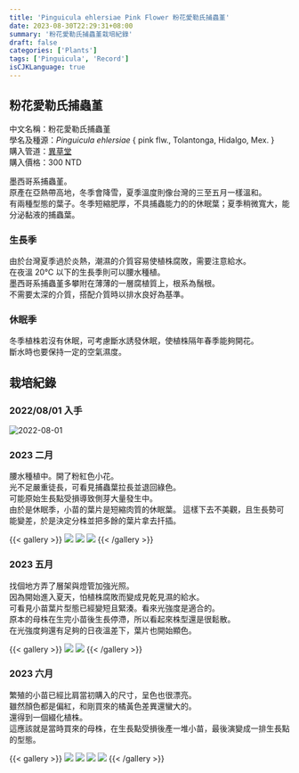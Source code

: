 ```yaml
---
title: 'Pinguicula ehlersiae Pink Flower 粉花愛勒氏捕蟲堇'
date: 2023-08-30T22:29:31+08:00
summary: '粉花愛勒氏捕蟲堇栽培紀錄'
draft: false
categories: ['Plants']
tags: ['Pinguicula', 'Record']
isCJKLanguage: true
---
```


## 粉花愛勒氏捕蟲堇

中文名稱：粉花愛勒氏捕蟲堇  
學名及種源：*Pinguicula ehlersiae* { pink flw., Tolantonga, Hidalgo, Mex. }  
購入管道：[異草堂](https://www.facebook.com/peplants/?locale=zh_TW)  
購入價格：300 NTD

墨西哥系捕蟲堇。  
原產在亞熱帶高地，冬季會降雪，夏季溫度則像台灣的三至五月一樣溫和。  
有兩種型態的葉子。冬季短縮肥厚，不具捕蟲能力的的休眠葉；夏季稍微寬大，能分泌黏液的捕蟲葉。  

### 生長季

由於台灣夏季過於炎熱，潮濕的介質容易使植株腐敗，需要注意給水。  
在夜溫 20℃ 以下的生長季則可以腰水種植。  
墨西哥系捕蟲堇多攀附在薄薄的一層腐植質上，根系為鬚根。  
不需要太深的介質，搭配介質時以排水良好為基準。  

### 休眠季

冬季植株若沒有休眠，可考慮斷水誘發休眠，使植株隔年春季能夠開花。  
斷水時也要保持一定的空氣濕度。  

## 栽培紀錄

### 2022/08/01 入手

![2022-08-01](./images/2022-08-01.jpg "橘黃色且堆疊緊密的蓮座狀葉子")

### 2023 二月

腰水種植中。開了粉紅色小花。  
光不足嚴重徒長，可看見捕蟲葉拉長並退回綠色。  
可能原始生長點受損導致側芽大量發生中。  
由於是休眠季，小苗的葉片是短縮肉質的休眠葉。
這樣下去不美觀，且生長勢可能變差，於是決定分株並把多餘的葉片拿去扦插。

{{< gallery >}}
  <img src="./images/2023-02-07.jpg" class="grid-w50">
  <img src="./images/2023-02-26.jpg" class="grid-w50">
  <img src="./images/2023-02-16.jpg" class="grid-w50">
{{< /gallery >}}

### 2023 五月

找個地方弄了層架與燈管加強光照。  
因為開始進入夏天，怕植株腐敗而變成見乾見濕的給水。  
可看見小苗葉片型態已經變短且緊湊。看來光強度是適合的。  
原本的母株在生完小苗後生長停滯，所以看起來株型還是很鬆散。  
在光強度夠還有足夠的日夜溫差下，葉片也開始顯色。  

{{< gallery >}}
  <img src="./images/2023-05-18(1).jpg" class="grid-w50">
  <img src="./images/2023-05-18(2).jpg" class="grid-w50">
{{< /gallery >}}

### 2023 六月

繁殖的小苗已經比肩當初購入的尺寸，呈色也很漂亮。  
雖然顏色都是偏紅，和剛買來的橘黃色差異還蠻大的。  
還得到一個綴化植株。  
這應該就是當時買來的母株，在生長點受損後產一堆小苗，最後演變成一排生長點的型態。  

{{< gallery >}}
  <img src="./images/2023-06-16(1).jpg" class="grid-w50">
  <img src="./images/2023-06-16(2).jpg" class="grid-w50">
  <img src="./images/2023-06-16(3).jpg" class="grid-w50">
  <img src="./images/2023-06-16(4).jpg" class="grid-w50">
{{< /gallery >}}
